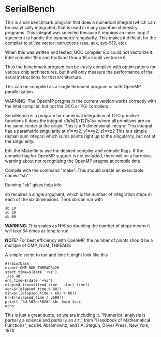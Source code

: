 # SerialBench

This is small benchmark program that does a numerical integral
(which can be analytically integrated) that is used in many
quantum chemistry programs.  This integral was selected because
it requires an inner loop if statement to handle the parametric
singularity.  This makes it difficult for the compiler
to utilize vector instructions (sse, avx, avx-512, etc).

When this was written and tested, GCC compiler 8.x could not 
vectorize it.  Intel compiler 19.x and Portland Group 19.x 
could vectorize it.

Thus the benchmark program can be easily compiled with optimizations
for various chip architectures, but it will only measure the 
performance of the serial instructions for that architecture.

This can be compiled as a single threaded program or with 
OpenMP parallelization.

WARNING:  The OpenMP pragma in the current version works correctly
with the Intel compiler, but not the GCC or PGI compilers.

SerialBench is a program for numerical integration of GTO primitive functions
It does the integral <1s1s|1/r12|1s1s> where all primitives are on the
same center at the origin.
This is a 6 dimensional integral
This integral has a parametric singularity at x1==x2, y1==y2, z1==z2
This is a simple rieman sum integral which sums points right up to the
singularity, but not at the singularity.

Edit the Makefile to use the desired compiler and compile flags.
If the compile flag for OpenMP support is not included, there
will be a harmless warning about not recognizing the OpenMP pragma
at compile time.

Compile with the command "make".  This should create an executable
named "sb".  

Running "sb" gives help info.

sb requires a single argument, which is the number of integration
steps in each of the six dimensions.  Thus sb can run with 

~~~
sb 10
sb 20
sb 80
~~~

**WARNING:**  This scales as N^6 so doubling the number of steps
means it will take 64 times as long to run.

**NOTE:**  For best efficiency with OpenMP, the number of points
should be a multiple of OMP_NUM_THREADS

A simple script to run and time it might look like this

~~~
#!/bin/bash
export OMP_NUM_THREADS=20
start_time=$(date '+%s')
./sb 40
end_time=$(date '+%s')
elapsed_time=$((end_time - start_time))
sec=$((elapsed_time % 60))
min=$(((elapsed_time / 60) % 60))
hr=$((elapsed_time / 3600))
printf '%d:%02d:%02d' $hr $min $sec
echo
~~~

This is just a great quote, so we are including it.
"Numerical analysis is partially a science and partially an art."
from "Handbook of Mathematical Functions", eds M. Abramowitz, and 
I.A. Stegun, Dover Press, New York, 1970

